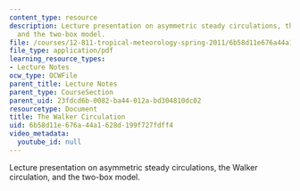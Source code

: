 ```yaml
---
content_type: resource
description: Lecture presentation on asymmetric steady circulations, the Walker circulation,
  and the two-box model.
file: /courses/12-811-tropical-meteorology-spring-2011/6b58d11e676a44a1628d199f727fdff4_MIT12_811S11_lecture_13.pdf
file_type: application/pdf
learning_resource_types:
- Lecture Notes
ocw_type: OCWFile
parent_title: Lecture Notes
parent_type: CourseSection
parent_uid: 23fdcd6b-0082-ba44-012a-bd304810dc02
resourcetype: Document
title: The Walker Circulation
uid: 6b58d11e-676a-44a1-628d-199f727fdff4
video_metadata:
  youtube_id: null
---
```

Lecture presentation on asymmetric steady circulations, the Walker circulation, and the two-box model.